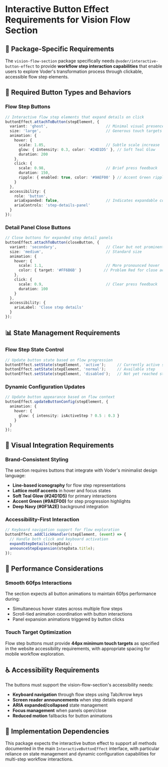 # Interactive Button Effect Requirements for Vision Flow Section

## 🎯 **Package-Specific Requirements**

The `vision-flow-section` package specifically needs `@voder/interactive-button-effect` to provide **workflow step interaction capabilities** that enable users to explore Voder's transformation process through clickable, accessible flow step elements.

## 🔧 **Required Button Types and Behaviors**

### **Flow Step Buttons**
```typescript
// Interactive flow step elements that expand details on click
buttonEffect.attachToButton(stepElement, {
  variant: 'ghost',                          // Minimal visual presence
  size: 'large',                             // Generous touch targets
  animation: {
    hover: {
      scale: 1.05,                           // Subtle scale increase
      glow: { intensity: 0.3, color: '#24D1D5' }, // Soft Teal Glow
      duration: 200
    },
    click: {
      scale: 0.98,                           // Brief press feedback
      duration: 150,
      ripple: { enabled: true, color: '#9AEF00' } // Accent Green ripple
    }
  },
  accessibility: {
    role: 'button',
    ariaExpanded: false,                     // Indicates expandable content
    ariaControls: 'step-details-panel'
  }
});
```

### **Detail Panel Close Buttons**
```typescript
// Close buttons for expanded step detail panels
buttonEffect.attachToButton(closeButton, {
  variant: 'secondary',                      // Clear but not prominent
  size: 'medium',                            // Standard size
  animation: {
    hover: {
      scale: 1.1,                            // More pronounced hover
      color: { target: '#FF6B6B' }          // Problem Red for close action
    },
    click: {
      scale: 0.9,                            // Clear press feedback
      duration: 100
    }
  },
  accessibility: {
    ariaLabel: 'Close step details'
  }
});
```

## 📊 **State Management Requirements**

### **Flow Step State Control**
```typescript
// Update button state based on flow progression
buttonEffect.setState(stepElement, 'active');     // Currently active step
buttonEffect.setState(stepElement, 'normal');     // Available step
buttonEffect.setState(stepElement, 'disabled');   // Not yet reached step
```

### **Dynamic Configuration Updates**
```typescript
// Update button appearance based on flow context
buttonEffect.updateButtonConfig(stepElement, {
  animation: {
    hover: {
      glow: { intensity: isActiveStep ? 0.5 : 0.3 }
    }
  }
});
```

## 🎨 **Visual Integration Requirements**

### **Brand-Consistent Styling**
The section requires buttons that integrate with Voder's minimalist design language:
- **Line-based iconography** for flow step representations
- **Lattice motif accents** in hover and focus states
- **Soft Teal Glow (#24D1D5)** for primary interactions
- **Accent Green (#9AEF00)** for step progression highlights
- **Deep Navy (#0F1A2E)** background integration

### **Accessibility-First Interaction**
```typescript
// Keyboard navigation support for flow exploration
buttonEffect.addClickHandler(stepElement, (event) => {
  // Handle both click and keyboard activation
  expandStepDetails(stepData);
  announceStepExpansion(stepData.title);
});
```

## 🔧 **Performance Considerations**

### **Smooth 60fps Interactions**
The section expects all button animations to maintain 60fps performance during:
- Simultaneous hover states across multiple flow steps
- Scroll-tied animation coordination with button interactions
- Panel expansion animations triggered by button clicks

### **Touch Target Optimization**
Flow step buttons must provide **44px minimum touch targets** as specified in the website accessibility requirements, with appropriate spacing for mobile workflow exploration.

## ♿ **Accessibility Requirements**

The buttons must support the vision-flow-section's accessibility needs:
- **Keyboard navigation** through flow steps using Tab/Arrow keys
- **Screen reader announcements** when step details expand
- **ARIA expanded/collapsed** state management
- **Focus management** when panels open/close
- **Reduced motion** fallbacks for button animations

## 🔧 **Implementation Dependencies**

This package expects the interactive button effect to support all methods documented in the main `InteractiveButtonEffect` interface, with particular reliance on state management and dynamic configuration capabilities for multi-step workflow interactions.
